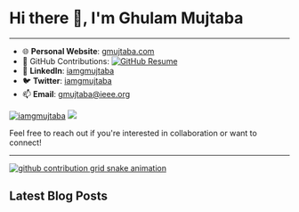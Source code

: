 # Hi there 👋, I'm Ghulam Mujtaba

---
- 🌐 **Personal Website**: [gmujtaba.com](https://gmujtaba.com/)
- 🐙 GitHub Contributions: [![GitHub Resume](https://img.shields.io/badge/GitHub-Resume-blue?logo=github&link=https://resume.github.io/?iamgmujtaba)](https://resume.github.io/?iamgmujtaba)
- 💼 **LinkedIn**: [iamgmujtaba](https://www.linkedin.com/in/iamgmujtaba/)
- 🐦 **Twitter**: [iamgmujtaba](https://twitter.com/iamgmujtaba)
- 📫 **Email**: [gmujtaba@ieee.org](mailto:gmujtaba@ieee.org)

<a href="https://github.com/iamgmujtaba"><img src="https://komarev.com/ghpvc/?username=iamgmujtaba" alt="iamgmujtaba" /></a>
<a href="https://github.com/iamgmujtaba?tab=followers"><img src="https://img.shields.io/github/followers/iamgmujtaba"></a>

Feel free to reach out if you're interested in collaboration or want to connect!

---


[![github contribution grid snake animation](https://cdn.jsdelivr.net/gh/iamgmujtaba/iamgmujtaba@output/github-contribution-grid-snake.svg)](https://github.com/iamgmujtaba)

## Latest Blog Posts

<!-- BLOG-POST-LIST:START -->

<!-- BLOG-POST-LIST:END -->

